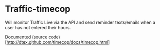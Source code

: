 Traffic-timecop
===============

Will monitor Traffic Live via the API and send reminder texts/emails when a user has not entered their hours.

Documented (source code)[http://dtex.github.com/timecop/docs/timecop.html]